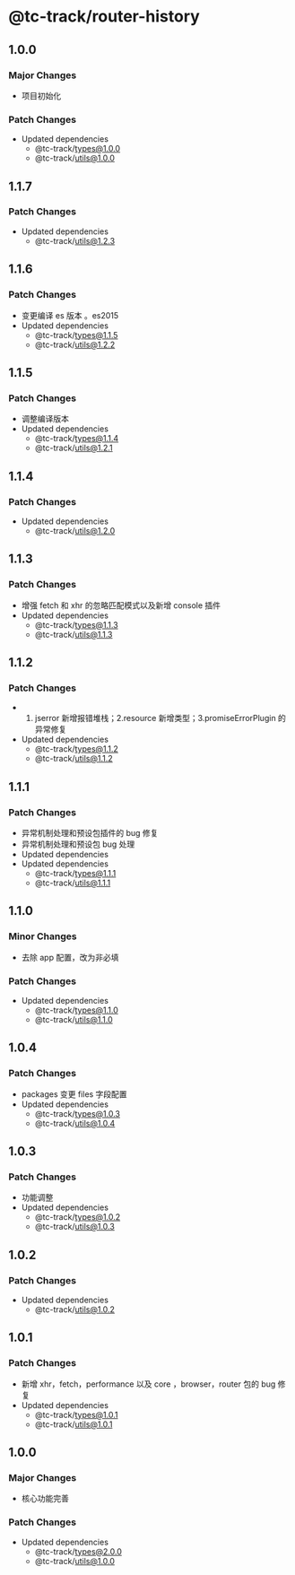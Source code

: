 # @tc-track/router-history

## 1.0.0

### Major Changes

-   项目初始化

### Patch Changes

-   Updated dependencies
    -   @tc-track/types@1.0.0
    -   @tc-track/utils@1.0.0

## 1.1.7

### Patch Changes

-   Updated dependencies
    -   @tc-track/utils@1.2.3

## 1.1.6

### Patch Changes

-   变更编译 es 版本 。es2015
-   Updated dependencies
    -   @tc-track/types@1.1.5
    -   @tc-track/utils@1.2.2

## 1.1.5

### Patch Changes

-   调整编译版本
-   Updated dependencies
    -   @tc-track/types@1.1.4
    -   @tc-track/utils@1.2.1

## 1.1.4

### Patch Changes

-   Updated dependencies
    -   @tc-track/utils@1.2.0

## 1.1.3

### Patch Changes

-   增强 fetch 和 xhr 的忽略匹配模式以及新增 console 插件
-   Updated dependencies
    -   @tc-track/types@1.1.3
    -   @tc-track/utils@1.1.3

## 1.1.2

### Patch Changes

-   1. jserror 新增报错堆栈；2.resource 新增类型；3.promiseErrorPlugin 的异常修复
-   Updated dependencies
    -   @tc-track/types@1.1.2
    -   @tc-track/utils@1.1.2

## 1.1.1

### Patch Changes

-   异常机制处理和预设包插件的 bug 修复
-   异常机制处理和预设包 bug 处理
-   Updated dependencies
-   Updated dependencies
    -   @tc-track/types@1.1.1
    -   @tc-track/utils@1.1.1

## 1.1.0

### Minor Changes

-   去除 app 配置，改为非必填

### Patch Changes

-   Updated dependencies
    -   @tc-track/types@1.1.0
    -   @tc-track/utils@1.1.0

## 1.0.4

### Patch Changes

-   packages 变更 files 字段配置
-   Updated dependencies
    -   @tc-track/types@1.0.3
    -   @tc-track/utils@1.0.4

## 1.0.3

### Patch Changes

-   功能调整
-   Updated dependencies
    -   @tc-track/types@1.0.2
    -   @tc-track/utils@1.0.3

## 1.0.2

### Patch Changes

-   Updated dependencies
    -   @tc-track/utils@1.0.2

## 1.0.1

### Patch Changes

-   新增 xhr，fetch，performance 以及 core ，browser，router 包的 bug 修复
-   Updated dependencies
    -   @tc-track/types@1.0.1
    -   @tc-track/utils@1.0.1

## 1.0.0

### Major Changes

-   核心功能完善

### Patch Changes

-   Updated dependencies
    -   @tc-track/types@2.0.0
    -   @tc-track/utils@1.0.0
